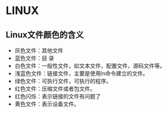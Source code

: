 # LINUX



## Linux文件颜色的含义

+ 灰色文件：其他文件
+ 蓝色文件：目 录
+ 白色文件：一般性文件，如文本文件，配置文件，源码文件等。
+ 浅蓝色文件：链接文件，主要是使用ln命令建立的文件。
+ 绿色文件：可执行文件，可执行的程序。
+ 红色文件：压缩文件或者包文件。
+ 红色闪烁：表示链接的文件有问题了
+ 黄色文件：表示设备文件。
